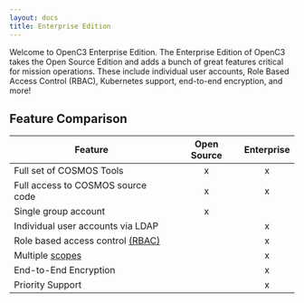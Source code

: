 ```yaml
---
layout: docs
title: Enterprise Edition
---
```


Welcome to OpenC3 Enterprise Edition. The Enterprise Edition of OpenC3 takes the Open Source Edition and adds a bunch of great features critical for mission operations. These include individual user accounts, Role Based Access Control (RBAC), Kubernetes support, end-to-end encryption, and more!

<!--
### Enterprise Architecture

![Enterprise Architecture]({{site.baseurl}}/img/tools/enterprise_architecture.png)
-->

## Feature Comparison

| Feature | Open Source | Enterprise |
| --------| :---------: | :--------: |
| Full set of COSMOS Tools | x | x |
| Full access to COSMOS source code | x | x |
| Single group account | x | |
| Individual user accounts via LDAP | | x |
| Role based access control [(RBAC)]({{site.baseurl}}/docs/enterprise/rbac) | | x |
| Multiple [scopes]({{site.baseurl}}/docs/enterprise/scopes) | | x |
| End-to-End Encryption | | x |
| Priority Support | | x |
